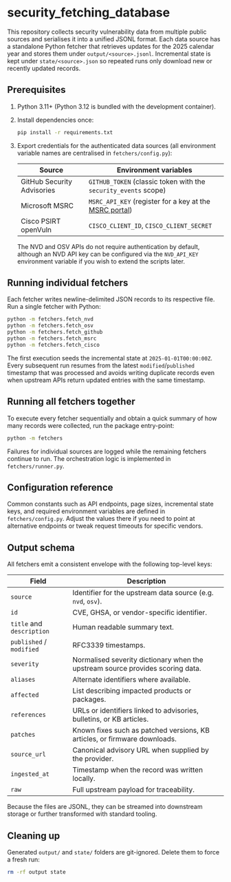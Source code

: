 # security_fetching_database

This repository collects security vulnerability data from multiple public
sources and serialises it into a unified JSONL format. Each data source has a
standalone Python fetcher that retrieves updates for the 2025 calendar year and
stores them under `output/<source>.jsonl`. Incremental state is kept under
`state/<source>.json` so repeated runs only download new or recently updated
records.

## Prerequisites

1. Python 3.11+ (Python 3.12 is bundled with the development container).
2. Install dependencies once:

   ```bash
   pip install -r requirements.txt
   ```

3. Export credentials for the authenticated data sources (all environment
   variable names are centralised in `fetchers/config.py`):

   | Source   | Environment variables |
   |----------|----------------------|
   | GitHub Security Advisories | `GITHUB_TOKEN` (classic token with the `security_events` scope) |
   | Microsoft MSRC | `MSRC_API_KEY` (register for a key at the [MSRC portal](https://aka.ms/msrcportal)) |
   | Cisco PSIRT openVuln | `CISCO_CLIENT_ID`, `CISCO_CLIENT_SECRET` |

   The NVD and OSV APIs do not require authentication by default, although an
   NVD API key can be configured via the `NVD_API_KEY` environment variable if
   you wish to extend the scripts later.

## Running individual fetchers

Each fetcher writes newline-delimited JSON records to its respective file. Run a
single fetcher with Python:

```bash
python -m fetchers.fetch_nvd
python -m fetchers.fetch_osv
python -m fetchers.fetch_github
python -m fetchers.fetch_msrc
python -m fetchers.fetch_cisco
```

The first execution seeds the incremental state at `2025-01-01T00:00:00Z`. Every
subsequent run resumes from the latest `modified`/`published` timestamp that was
processed and avoids writing duplicate records even when upstream APIs return
updated entries with the same timestamp.

## Running all fetchers together

To execute every fetcher sequentially and obtain a quick summary of how many
records were collected, run the package entry-point:

```bash
python -m fetchers
```

Failures for individual sources are logged while the remaining fetchers
continue to run. The orchestration logic is implemented in
`fetchers/runner.py`.

## Configuration reference

Common constants such as API endpoints, page sizes, incremental state keys, and
required environment variables are defined in `fetchers/config.py`. Adjust the
values there if you need to point at alternative endpoints or tweak request
timeouts for specific vendors.

## Output schema

All fetchers emit a consistent envelope with the following top-level keys:

| Field | Description |
|-------|-------------|
| `source` | Identifier for the upstream data source (e.g. `nvd`, `osv`). |
| `id` | CVE, GHSA, or vendor-specific identifier. |
| `title` and `description` | Human readable summary text. |
| `published` / `modified` | RFC3339 timestamps. |
| `severity` | Normalised severity dictionary when the upstream source provides scoring data. |
| `aliases` | Alternate identifiers where available. |
| `affected` | List describing impacted products or packages. |
| `references` | URLs or identifiers linked to advisories, bulletins, or KB articles. |
| `patches` | Known fixes such as patched versions, KB articles, or firmware downloads. |
| `source_url` | Canonical advisory URL when supplied by the provider. |
| `ingested_at` | Timestamp when the record was written locally. |
| `raw` | Full upstream payload for traceability.

Because the files are JSONL, they can be streamed into downstream storage or
further transformed with standard tooling.

## Cleaning up

Generated `output/` and `state/` folders are git-ignored. Delete them to force a
fresh run:

```bash
rm -rf output state
```
